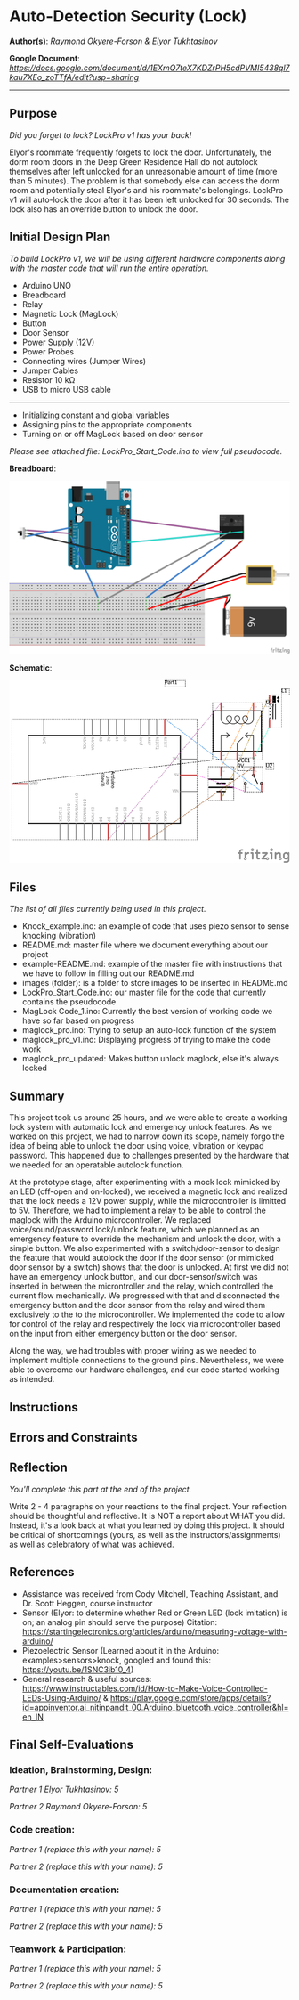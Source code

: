 # Auto-Detection Security (Lock)

**Author(s)**: *Raymond Okyere-Forson & Elyor Tukhtasinov*

**Google Document**: *https://docs.google.com/document/d/1EXmQ7teX7KDZrPH5cdPVMI5438ql7kau7XEo_zoTTfA/edit?usp=sharing*

---
## Purpose
*Did you forget to lock? LockPro v1 has your back!*

Elyor's roommate frequently forgets to lock the door. Unfortunately, the dorm room doors in the Deep Green Residence Hall do not autolock themselves after left unlocked for an unreasonable amount of time (more than 5 minutes). The problem is that somebody else can access the dorm room and potentially steal Elyor's and his roommate's belongings. LockPro v1 will auto-lock the door after it has been left unlocked for 30 seconds. The lock also has an override button to unlock the door.

## Initial Design Plan
*To build LockPro v1, we will be using different hardware components along with the master code that will run the entire operation.*

- Arduino UNO
- Breadboard
- Relay
- Magnetic Lock (MagLock)
- Button
- Door Sensor
- Power Supply (12V)
- Power Probes
- Connecting wires (Jumper Wires)
- Jumper Cables
- Resistor 10 kΩ
- USB to micro USB cable
________________________________________________________________________________________________________________________________________

- Initializing constant and global variables
- Assigning pins to the appropriate components
- Turning on or off MagLock based on door sensor

*Please see attached file: LockPro_Start_Code.ino to view full pseudocode.*


**Breadboard**:

![This is the breadboard view of project](images/bb.png)

**Schematic**:

![This is the schematic view of project](images/schem.png)

## Files
*The list of all files currently being used in this project.*

- Knock_example.ino: an example of code that uses piezo sensor to sense knocking (vibration)
- README.md: master file where we document everything about our project
- example-README.md: example of the master file with instructions that we have to follow in filling out our README.md
- images (folder): is a folder to store images to be inserted in README.md
- LockPro_Start_Code.ino: our master file for the code that currently contains the pseudocode
- MagLock Code_1.ino: Currently the best version of working code we have so far based on progress
- maglock_pro.ino: Trying to setup an auto-lock function of the system
- maglock_pro_v1.ino: Displaying progress of trying to make the code work
- maglock_pro_updated: Makes button unlock maglock, else it's always locked

## Summary

This project took us around 25 hours, and we were able to create a working lock system with automatic lock and emergency unlock features. As we worked on this project, we had to narrow down its scope, namely forgo the idea of being able to unlock the door using voice, vibration or keypad password. This happened due to challenges presented by the hardware that we needed for an operatable autolock function.

At the prototype stage, after experimenting with a mock lock mimicked by an LED (off-open and on-locked), we received a magnetic lock and realized that the lock needs a 12V power supply, while the microcontroller is limitted to 5V. Therefore, we had to implement a relay to be able to control the maglock with the Arduino microcontroller. We replaced voice/sound/password lock/unlock feature, which we planned as an emergency feature to override the mechanism and unlock the door, with a simple button. We also experimented with a switch/door-sensor to design the feature that would autolock the door if the door sensor (or mimicked door sensor by a switch) shows that the door is unlocked. At first we did not have an emergency unlock button, and our door-sensor/switch was inserted in between the microntroller and the relay, which controlled the current flow mechanically. We progressed with that and disconnected the emergency button and the door sensor from the relay and wired them exclusively to the to the microcontroller. We implemented the code to allow for control of the relay and respectively the lock via microcontroller based on the input from either emergency button or the door sensor.

Along the way, we had troubles with proper wiring as we needed to implement multiple connections to the ground pins. Nevertheless, we were able to overcome our hardware challenges, and our code started working as intended.

## Instructions



## Errors and Constraints



## Reflection
*You'll complete this part at the end of the project.*

Write 2 - 4 paragraphs on your reactions to the final project. 
Your reflection should be thoughtful and reflective. 
It is NOT a report about WHAT you did. 
Instead, it's a look back at what you learned by doing this project.
It should be critical of shortcomings (yours, as well as the instructors/assignments) 
as well as celebratory of what was achieved.

## References

- Assistance was received from Cody Mitchell, Teaching Assistant, and Dr. Scott Heggen, course instructor
- Sensor (Elyor: to determine whether Red or Green LED (lock imitation) is on; an analog pin should serve the purpose) Citation: https://startingelectronics.org/articles/arduino/measuring-voltage-with-arduino/
- Piezoelectric Sensor (Learned about it in the Arduino: examples>sensors>knock, googled and found this: https://youtu.be/1SNC3ib10_4)
- General research & useful sources: https://www.instructables.com/id/How-to-Make-Voice-Controlled-LEDs-Using-Arduino/ & https://play.google.com/store/apps/details?id=appinventor.ai_nitinpandit_00.Arduino_bluetooth_voice_controller&hl=en_IN


## Final Self-Evaluations

### Ideation, Brainstorming, Design:

*Partner 1 Elyor Tukhtasinov: 5*

*Partner 2 Raymond Okyere-Forson: 5*

### Code creation: 

*Partner 1 (replace this with your name): 5*

*Partner 2 (replace this with your name): 5*

### Documentation creation:

*Partner 1 (replace this with your name): 5*

*Partner 2 (replace this with your name): 5*

### Teamwork & Participation:

*Partner 1 (replace this with your name): 5*

*Partner 2 (replace this with your name): 5*

